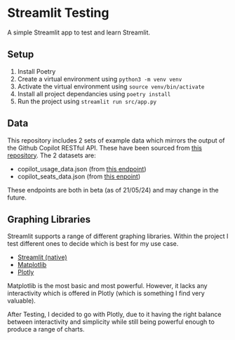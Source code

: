 # Streamlit Testing
A simple Streamlit app to test and learn Streamlit.

## Setup
1. Install Poetry
2. Create a virtual environment using `python3 -m venv venv`
3. Activate the virtual environment using `source venv/bin/activate`
4. Install all project dependancies using `poetry install`
5. Run the project using `streamlit run src/app.py`

## Data
This repository includes 2 sets of example data which mirrors the output of the Github Copilot RESTful API.
These have been sourced from [this repository](https://github.com/octodemo/Copilot-Usage-Dashboard/tree/main).
The 2 datasets are:
- copilot_usage_data.json (from [this endpoint](https://docs.github.com/en/rest/copilot/copilot-usage?apiVersion=2022-11-28#get-a-summary-of-copilot-usage-for-organization-members))
- copilot_seats_data.json (from [this enpoint](https://docs.github.com/en/rest/copilot/copilot-user-management?apiVersion=2022-11-28#list-all-copilot-seat-assignments-for-an-organization))

These endpoints are both in beta (as of 21/05/24) and may change in the future.

## Graphing Libraries
Streamlit supports a range of different graphing libraries. Within the project I test different ones to decide which is best for my use case.

- [Streamlit (native)](https://docs.streamlit.io/develop/api-reference/charts)
- [Matplotlib](https://matplotlib.org/stable/gallery/index)
- [Plotly](https://plotly.com/python/)

Matplotlib is the most basic and most powerful. However, it lacks any interactivity which is offered in Plotly (which is something I find very valuable).

After Testing, I decided to go with Plotly, due to it having the right balance between interactivity and simplicity while still being powerful enough to produce a range of charts.